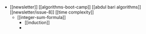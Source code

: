 - [[newsletter]] [[algorithms-boot-camp]] [[abdul bari algorithms]] [[newsletter/issue-8]] [[time complexity]]
	- [[integer-sum-formula]]
		- [[induction]]
		-